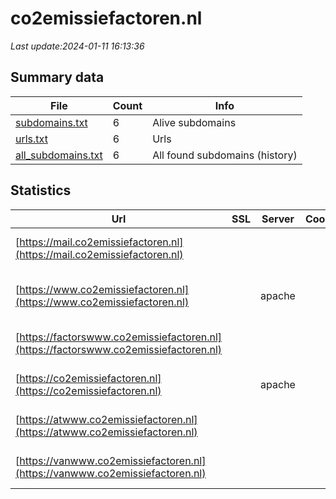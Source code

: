 # co2emissiefactoren.nl
*Last update:2024-01-11 16:13:36*
## Summary data
| File       | Count | Info |
|------------|-------|------|
|[subdomains.txt](/data/co2emissiefactoren/subdomains.txt)|6|Alive subdomains|
|[urls.txt](/data/co2emissiefactoren/urls.txt)|6|Urls|
|[all_subdomains.txt](/data/co2emissiefactoren/all_subdomains.txt)|6|All found subdomains (history)|
## Statistics
| Url | SSL | Server | Cookie | HSTS | CSP | XFO | XXP | RP | Tech |
|------------|-------|------|------|------|------|------|------|------|------|
|[https://mail.co2emissiefactoren.nl](https://mail.co2emissiefactoren.nl)| | | | | | | |:white_check_mark: |Apache HTTP Server|
|[https://www.co2emissiefactoren.nl](https://www.co2emissiefactoren.nl)| |apache| | | | | |:white_check_mark: |Apache HTTP Server M...|
|[https://factorswww.co2emissiefactoren.nl](https://factorswww.co2emissiefactoren.nl)| | | | | | | |:white_check_mark: |Apache HTTP Server|
|[https://co2emissiefactoren.nl](https://co2emissiefactoren.nl)| |apache| | | | | |:white_check_mark: |Apache HTTP Server|
|[https://atwww.co2emissiefactoren.nl](https://atwww.co2emissiefactoren.nl)| | | | | | | |:white_check_mark: |Apache HTTP Server|
|[https://vanwww.co2emissiefactoren.nl](https://vanwww.co2emissiefactoren.nl)| | | | | | | |:white_check_mark: |Apache HTTP Server|